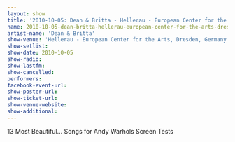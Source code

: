 ```yaml
---
layout: show
title: '2010-10-05: Dean & Britta - Hellerau - European Center for the Arts, Dresden, Germany'
name: 2010-10-05-dean-britta-hellerau-european-center-for-the-arts-dresden-germany
artist-name: 'Dean & Britta'
show-venue: 'Hellerau - European Center for the Arts, Dresden, Germany'
show-setlist: 
show-date: 2010-10-05
show-radio: 
show-lastfm: 
show-cancelled: 
performers: 
facebook-event-url: 
show-poster-url: 
show-ticket-url: 
show-venue-website: 
show-additional: 
---
```


13 Most Beautiful... Songs for Andy Warhols Screen Tests